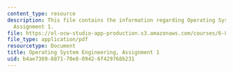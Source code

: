 ```yaml
---
content_type: resource
description: This file contains the information regarding Operating System Engineering,
  Assignment 1.
file: https://ol-ocw-studio-app-production.s3.amazonaws.com/courses/6-828-operating-system-engineering-fall-2012/b4ae7369887170e809426f429768b231_MIT6_828F12_assignment1.pdf
file_type: application/pdf
resourcetype: Document
title: Operating System Engineering, Assignment 1
uid: b4ae7369-8871-70e8-0942-6f429768b231
---
```

